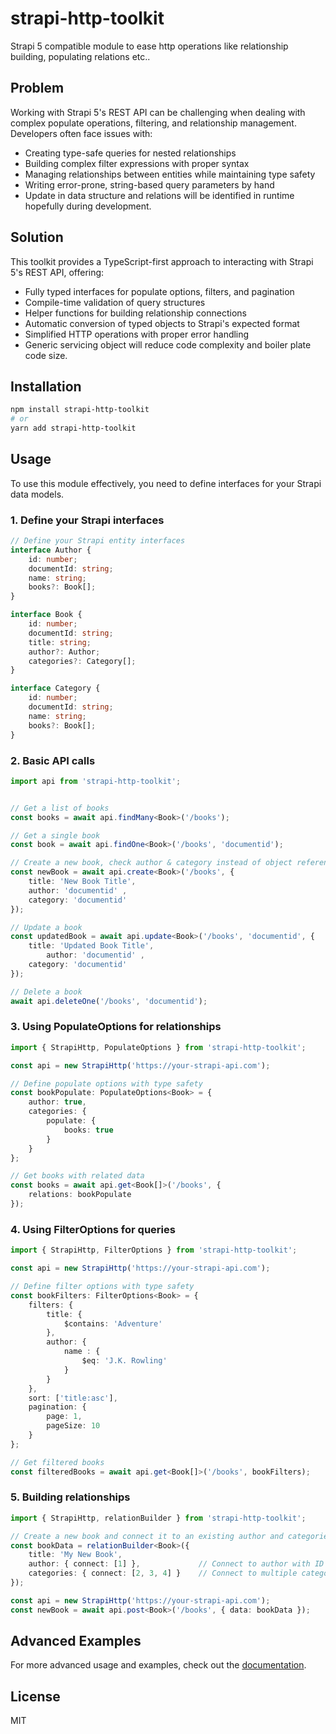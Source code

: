 # strapi-http-toolkit

Strapi 5 compatible module to ease http operations like relationship building, populating relations etc..

## Problem

Working with Strapi 5's REST API can be challenging when dealing with complex populate operations, filtering, and relationship management. Developers often face issues with:

- Creating type-safe queries for nested relationships
- Building complex filter expressions with proper syntax
- Managing relationships between entities while maintaining type safety
- Writing error-prone, string-based query parameters by hand
- Update in data structure and relations will be identified in runtime hopefully during development.

## Solution

This toolkit provides a TypeScript-first approach to interacting with Strapi 5's REST API, offering:

- Fully typed interfaces for populate options, filters, and pagination
- Compile-time validation of query structures
- Helper functions for building relationship connections
- Automatic conversion of typed objects to Strapi's expected format
- Simplified HTTP operations with proper error handling
- Generic servicing object will reduce code complexity and boiler plate code size.

## Installation

```bash
npm install strapi-http-toolkit
# or
yarn add strapi-http-toolkit
```

## Usage

To use this module effectively, you need to define interfaces for your Strapi data models.

### 1. Define your Strapi interfaces

```typescript
// Define your Strapi entity interfaces
interface Author {
    id: number;
    documentId: string;
    name: string;
    books?: Book[];
}

interface Book {
    id: number;
    documentId: string;
    title: string;
    author?: Author;
    categories?: Category[];
}

interface Category {
    id: number;
    documentId: string;
    name: string;
    books?: Book[];
}
```

### 2. Basic API calls

```typescript
import api from 'strapi-http-toolkit';


// Get a list of books
const books = await api.findMany<Book>('/books');

// Get a single book
const book = await api.findOne<Book>('/books', 'documentid');

// Create a new book, check author & category instead of object reference we are able to send documentid
const newBook = await api.create<Book>('/books', { 
    title: 'New Book Title', 
    author: 'documentid' ,
    category: 'documentid'
});

// Update a book
const updatedBook = await api.update<Book>('/books', 'documentid', { 
    title: 'Updated Book Title',
        author: 'documentid' ,
    category: 'documentid'
});

// Delete a book
await api.deleteOne('/books', 'documentid');
```

### 3. Using PopulateOptions for relationships

```typescript
import { StrapiHttp, PopulateOptions } from 'strapi-http-toolkit';

const api = new StrapiHttp('https://your-strapi-api.com');

// Define populate options with type safety
const bookPopulate: PopulateOptions<Book> = {
    author: true,
    categories: {
        populate: {
            books: true
        }
    }
};

// Get books with related data
const books = await api.get<Book[]>('/books', {
    relations: bookPopulate
});
```

### 4. Using FilterOptions for queries

```typescript
import { StrapiHttp, FilterOptions } from 'strapi-http-toolkit';

const api = new StrapiHttp('https://your-strapi-api.com');

// Define filter options with type safety
const bookFilters: FilterOptions<Book> = {
    filters: {
        title: {
            $contains: 'Adventure'
        },
        author: {
            name : {
                $eq: 'J.K. Rowling'
            }
        }
    },
    sort: ['title:asc'],
    pagination: {
        page: 1,
        pageSize: 10
    }
};

// Get filtered books
const filteredBooks = await api.get<Book[]>('/books', bookFilters);
```

### 5. Building relationships

```typescript
import { StrapiHttp, relationBuilder } from 'strapi-http-toolkit';

// Create a new book and connect it to an existing author and categories
const bookData = relationBuilder<Book>({
    title: 'My New Book',
    author: { connect: [1] },             // Connect to author with ID 1
    categories: { connect: [2, 3, 4] }    // Connect to multiple categories
});

const api = new StrapiHttp('https://your-strapi-api.com');
const newBook = await api.post<Book>('/books', { data: bookData });
```

## Advanced Examples

For more advanced usage and examples, check out the [documentation](https://github.com/ibrahim-bayer/strapi-http-toolkit/docs).

## License

MIT